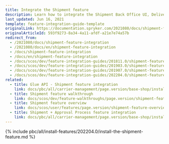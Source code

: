 ```yaml
---
title: Integrate the Shipment feature
description: Learn how to integrate the Shipment Back Office UI, Delivery method per store and Shipment data import functionalities in your project.
last_updated: Jun 16, 2021
template: feature-integration-guide-template
originalLink: https://documentation.spryker.com/2021080/docs/shipment-feature-integration
originalArticleId: 593f9273-8a34-4a11-afdf-a21e7e74a57b
redirect_from:
  - /2021080/docs/shipment-feature-integration
  - /2021080/docs/en/shipment-feature-integration
  - /docs/shipment-feature-integration
  - /docs/en/shipment-feature-integration
  - /docs/scos/dev/feature-integration-guides/201811.0/shipment-feature-integration.html
  - /docs/scos/dev/feature-integration-guides/201903.0/shipment-feature-integration.html
  - /docs/scos/dev/feature-integration-guides/201907.0/shipment-feature-integration.html
  - /docs/scos/dev/feature-integration-guides/202204.0/shipment-feature-integration.html  
related:
  - title: Glue API - Shipment feature integration
    link: docs/pbc/all/carrier-management/page.version/base-shop/install-and-upgrade/install-features/install-the-shipment-feature.html
  - title: Shipment feature walkthrough
    link: docs/scos/dev/feature-walkthroughs/page.version/shipment-feature-walkthrough/shipment-feature-walkthrough.html
  - title: Shipment feature overview
    link: docs/scos/user/features/page.version/shipment-feature-overview.html
  - title: Shipment + Approval Process feature integration
    link: docs/pbc/all/carrier-management/page.version/base-shop/install-and-upgrade/install-features/install-the-shipment-approval-process-feature.html
---
```


{% include pbc/all/install-features/202204.0/install-the-shipment-feature.md %} <!-- To edit, see /_includes/pbc/all/install-features/202204.0/install-the-shipment-feature.md -->
